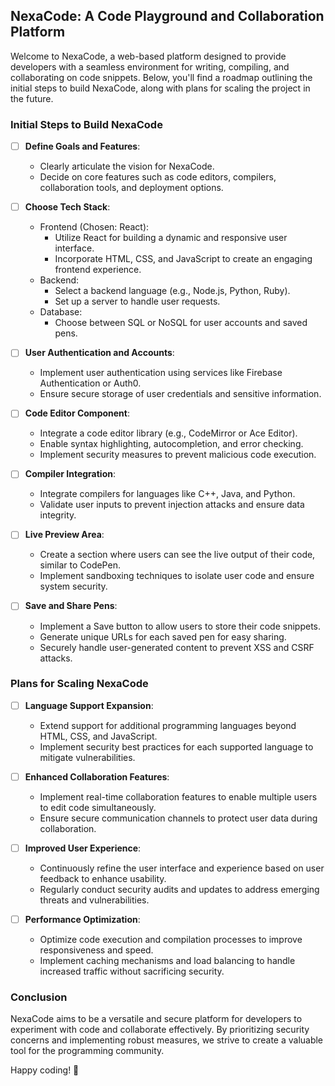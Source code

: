 ## NexaCode: A Code Playground and Collaboration Platform

Welcome to NexaCode, a web-based platform designed to provide developers with a seamless environment for writing, compiling, and collaborating on code snippets. Below, you'll find a roadmap outlining the initial steps to build NexaCode, along with plans for scaling the project in the future.

### Initial Steps to Build NexaCode

- [ ] **Define Goals and Features**:
  - Clearly articulate the vision for NexaCode.
  - Decide on core features such as code editors, compilers, collaboration tools, and deployment options.

- [ ] **Choose Tech Stack**:
  - Frontend (Chosen: React):
    - Utilize React for building a dynamic and responsive user interface.
    - Incorporate HTML, CSS, and JavaScript to create an engaging frontend experience.
  - Backend:
    - Select a backend language (e.g., Node.js, Python, Ruby).
    - Set up a server to handle user requests.
  - Database:
    - Choose between SQL or NoSQL for user accounts and saved pens.

- [ ] **User Authentication and Accounts**:
  - Implement user authentication using services like Firebase Authentication or Auth0.
  - Ensure secure storage of user credentials and sensitive information.

- [ ] **Code Editor Component**:
  - Integrate a code editor library (e.g., CodeMirror or Ace Editor).
  - Enable syntax highlighting, autocompletion, and error checking.
  - Implement security measures to prevent malicious code execution.

- [ ] **Compiler Integration**:
  - Integrate compilers for languages like C++, Java, and Python.
  - Validate user inputs to prevent injection attacks and ensure data integrity.

- [ ] **Live Preview Area**:
  - Create a section where users can see the live output of their code, similar to CodePen.
  - Implement sandboxing techniques to isolate user code and ensure system security.

- [ ] **Save and Share Pens**:
  - Implement a Save button to allow users to store their code snippets.
  - Generate unique URLs for each saved pen for easy sharing.
  - Securely handle user-generated content to prevent XSS and CSRF attacks.

### Plans for Scaling NexaCode

- [ ] **Language Support Expansion**:
  - Extend support for additional programming languages beyond HTML, CSS, and JavaScript.
  - Implement security best practices for each supported language to mitigate vulnerabilities.

- [ ] **Enhanced Collaboration Features**:
  - Implement real-time collaboration features to enable multiple users to edit code simultaneously.
  - Ensure secure communication channels to protect user data during collaboration.

- [ ] **Improved User Experience**:
  - Continuously refine the user interface and experience based on user feedback to enhance usability.
  - Regularly conduct security audits and updates to address emerging threats and vulnerabilities.

- [ ] **Performance Optimization**:
  - Optimize code execution and compilation processes to improve responsiveness and speed.
  - Implement caching mechanisms and load balancing to handle increased traffic without sacrificing security.

### Conclusion

NexaCode aims to be a versatile and secure platform for developers to experiment with code and collaborate effectively. By prioritizing security concerns and implementing robust measures, we strive to create a valuable tool for the programming community.

Happy coding! 🚀
